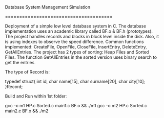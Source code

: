 Database System Management Simulation

======================================

Deployment of a simple low level database system in C. The database implementation uses an academic library
called BF.o & BF.h (prototypes).
The project handles records and blocks in block level inside the disk.
Also, it is using indexes to observe the speed difference.
Common functions implemented: CreateFile, OpenFile, CloseFile, InsertEntry, DeleteEntry, GetAllEntries.
The project has 2 types of sorting: Heap Files and Sorted Files.
The function GetAllEntries in the sorted version uses binary search to get the entries.

The type of Record is:

typedef struct{
  int id,
  char name[15],
  char surname[20],
  char city[10];
}Record;

Build and Run within 1st folder:

gcc -o m1 HP.c Sorted.c main1.c BF.o && ./m1
gcc -o m2 HP.c Sorted.c main2.c BF.o && ./m2







